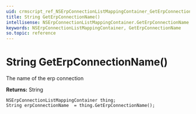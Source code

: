 ```yaml
---
uid: crmscript_ref_NSErpConnectionListMappingContainer_GetErpConnectionName
title: String GetErpConnectionName()
intellisense: NSErpConnectionListMappingContainer.GetErpConnectionName
keywords: NSErpConnectionListMappingContainer, GetErpConnectionName
so.topic: reference
---
```


# String GetErpConnectionName()

The name of the erp connection

**Returns:** String

```crmscript
NSErpConnectionListMappingContainer thing;
String erpConnectionName  = thing.GetErpConnectionName();
```

